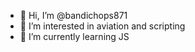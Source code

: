 - 👋 Hi, I’m @bandichops871
- 👀 I’m interested in aviation and scripting
- 🌱 I’m currently learning JS


<!---
bandichops871/bandichops871 is a ✨ special ✨ repository because its `README.md` (this file) appears on your GitHub profile.
You can click the Preview link to take a look at your changes.
--->
